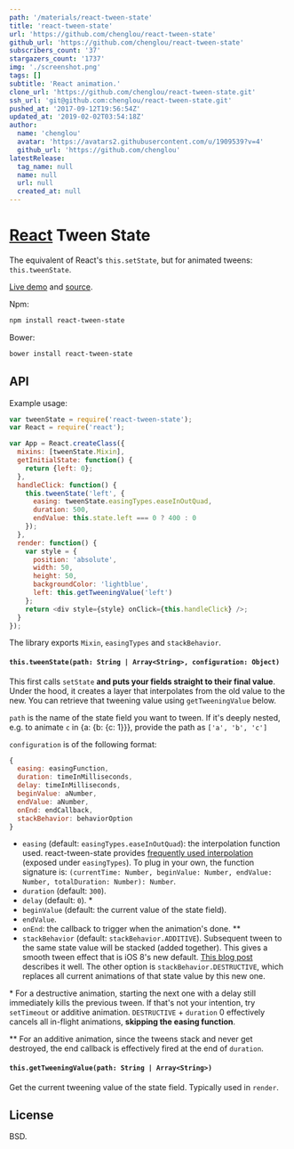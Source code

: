 ```yaml
---
path: '/materials/react-tween-state'
title: 'react-tween-state'
url: 'https://github.com/chenglou/react-tween-state'
github_url: 'https://github.com/chenglou/react-tween-state'
subscribers_count: '37'
stargazers_count: '1737'
img: './screenshot.png'
tags: []
subtitle: 'React animation.'
clone_url: 'https://github.com/chenglou/react-tween-state.git'
ssh_url: 'git@github.com:chenglou/react-tween-state.git'
pushed_at: '2017-09-12T19:56:54Z'
updated_at: '2019-02-02T03:54:18Z'
author:
  name: 'chenglou'
  avatar: 'https://avatars2.githubusercontent.com/u/1909539?v=4'
  github_url: 'https://github.com/chenglou'
latestRelease:
  tag_name: null
  name: null
  url: null
  created_at: null
---
```

# [React](http://facebook.github.io/react/) Tween State

The equivalent of React's `this.setState`, but for animated tweens: `this.tweenState`.

[Live demo](https://rawgit.com/chenglou/react-tween-state/master/examples/index.html) and [source](https://github.com/chenglou/react-tween-state/tree/master/examples).

Npm:
```sh
npm install react-tween-state
```

Bower:
```sh
bower install react-tween-state
```

## API

Example usage:

```js
var tweenState = require('react-tween-state');
var React = require('react');

var App = React.createClass({
  mixins: [tweenState.Mixin],
  getInitialState: function() {
    return {left: 0};
  },
  handleClick: function() {
    this.tweenState('left', {
      easing: tweenState.easingTypes.easeInOutQuad,
      duration: 500,
      endValue: this.state.left === 0 ? 400 : 0
    });
  },
  render: function() {
    var style = {
      position: 'absolute',
      width: 50,
      height: 50,
      backgroundColor: 'lightblue',
      left: this.getTweeningValue('left')
    };
    return <div style={style} onClick={this.handleClick} />;
  }
});
```

The library exports `Mixin`, `easingTypes` and `stackBehavior`.

#### `this.tweenState(path: String | Array<String>, configuration: Object)`

This first calls `setState` **and puts your fields straight to their final value**. Under the hood, it creates a layer that interpolates from the old value to the new. You can retrieve that tweening value using `getTweeningValue` below.

`path` is the name of the state field you want to tween. If it's deeply nested, e.g. to animate `c` in {a: {b: {c: 1}}}, provide the path as `['a', 'b', 'c']`

`configuration` is of the following format:

```js
{
  easing: easingFunction,
  duration: timeInMilliseconds,
  delay: timeInMilliseconds,
  beginValue: aNumber,
  endValue: aNumber,
  onEnd: endCallback,
  stackBehavior: behaviorOption
}
```

  - `easing` (default: `easingTypes.easeInOutQuad`): the interpolation function used. react-tween-state provides [frequently used interpolation](https://github.com/chenglou/tween-functions/blob/master/index.js) (exposed under `easingTypes`). To plug in your own, the function signature is: `(currentTime: Number, beginValue: Number, endValue: Number, totalDuration: Number): Number`.
  - `duration` (default: `300`).
  - `delay` (default: `0`). *
  - `beginValue` (default: the current value of the state field).
  - `endValue`.
  - `onEnd`: the callback to trigger when the animation's done. **
  - `stackBehavior` (default: `stackBehavior.ADDITIVE`). Subsequent tween to the same state value will be stacked (added together). This gives a smooth tween effect that is iOS 8's new default. [This blog post](http://ronnqvi.st/multiple-animations/) describes it well. The other option is `stackBehavior.DESTRUCTIVE`, which replaces all current animations of that state value by this new one.

\* For a destructive animation, starting the next one with a delay still immediately kills the previous tween. If that's not your intention, try `setTimeout` or additive animation. `DESTRUCTIVE` + `duration` 0 effectively cancels all in-flight animations, **skipping the easing function**.

\*\* For an additive animation, since the tweens stack and never get destroyed, the end callback is effectively fired at the end of `duration`.

#### `this.getTweeningValue(path: String | Array<String>)`
Get the current tweening value of the state field. Typically used in `render`.

## License
BSD.
